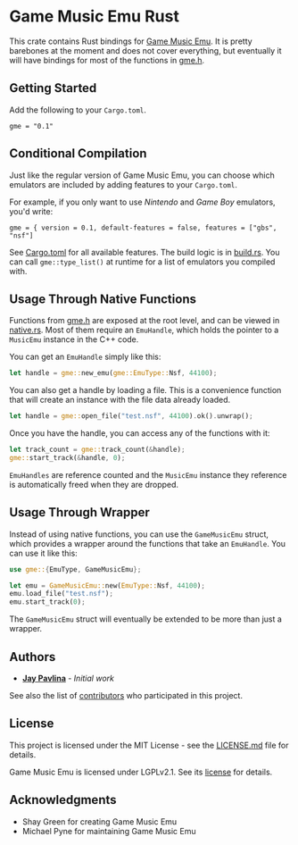 # Game Music Emu Rust

This crate contains Rust bindings for [Game Music Emu](https://bitbucket.org/mpyne/game-music-emu/wiki/Home). It is pretty barebones at the moment and does not cover everything, but eventually it will have bindings for most of the functions in [gme.h](./src/gme/gme.h). 

## Getting Started

Add the following to your `Cargo.toml`.

```
gme = "0.1"
```

## Conditional Compilation

Just like the regular version of Game Music Emu, you can choose which emulators are included by adding features to your `Cargo.toml`.

For example, if you only want to use *Nintendo* and *Game Boy* emulators, you'd write:

```
gme = { version = 0.1, default-features = false, features = ["gbs", "nsf"]
```
See [Cargo.toml](Cargo.toml) for all available features. The build logic is in [build.rs](build.rs). You can call `gme::type_list()` at runtime for a list of emulators you compiled with.

## Usage Through Native Functions

Functions from [gme.h](./src/gme/gme.h) are exposed at the root level, and can be viewed in [native.rs](src/native.rs). Most of them require an `EmuHandle`, which holds the pointer to a `MusicEmu` instance in the C++ code.

You can get an `EmuHandle` simply like this:
```rust
let handle = gme::new_emu(gme::EmuType::Nsf, 44100);
```
You can also get a handle by loading a file. This is a convenience function that will create an instance with the file data already loaded.

```rust
let handle = gme::open_file("test.nsf", 44100).ok().unwrap();

```

Once you have the handle, you can access any of the functions with it:
```rust
let track_count = gme::track_count(&handle);
gme::start_track(&handle, 0);
```

`EmuHandles` are reference counted and the `MusicEmu` instance they reference is automatically freed when they are dropped.
## Usage Through Wrapper

Instead of using native functions, you can use the `GameMusicEmu` struct, which provides a wrapper around the functions that take an `EmuHandle`. You can use it like this:
```rust
use gme::{EmuType, GameMusicEmu};

let emu = GameMusicEmu::new(EmuType::Nsf, 44100);
emu.load_file("test.nsf");
emu.start_track(0);
```

The `GameMusicEmu` struct will eventually be extended to be more than just a wrapper.

## Authors

* **[Jay Pavlina](https://github.com/JayPavlina)** - *Initial work*

See also the list of [contributors](https://github.com/your/project/contributors) who participated in this project.

## License

This project is licensed under the MIT License - see the [LICENSE.md](LICENSE.md) file for details. 

Game Music Emu is licensed under LGPLv2.1. See its [license](src/gme/license.txt) for details.

## Acknowledgments

* Shay Green for creating Game Music Emu
* Michael Pyne for maintaining Game Music Emu